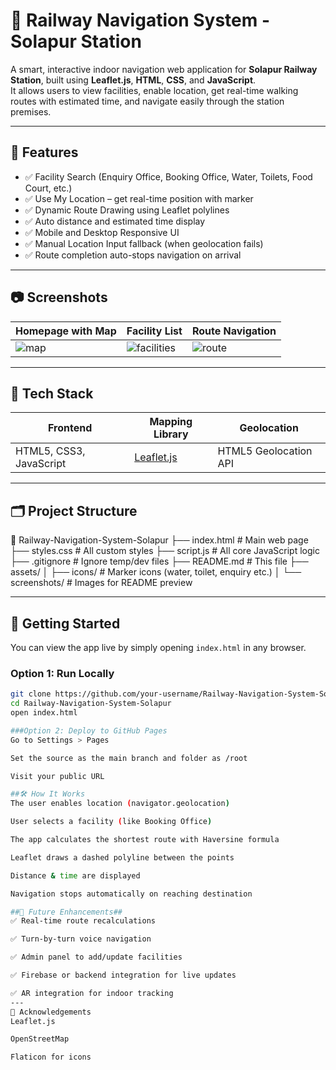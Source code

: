 # 🚉 Railway Navigation System - Solapur Station

A smart, interactive indoor navigation web application for **Solapur Railway Station**, built using **Leaflet.js**, **HTML**, **CSS**, and **JavaScript**.  
It allows users to view facilities, enable location, get real-time walking routes with estimated time, and navigate easily through the station premises.

---

## 📌 Features

- ✅ Facility Search (Enquiry Office, Booking Office, Water, Toilets, Food Court, etc.)
- ✅ Use My Location – get real-time position with marker
- ✅ Dynamic Route Drawing using Leaflet polylines
- ✅ Auto distance and estimated time display
- ✅ Mobile and Desktop Responsive UI
- ✅ Manual Location Input fallback (when geolocation fails)
- ✅ Route completion auto-stops navigation on arrival

---

## 📷 Screenshots

| Homepage with Map | Facility List | Route Navigation |
|------------------|----------------|------------------|
| ![map](assets/screenshots/home.png) | ![facilities](assets/screenshots/facilities.png) | ![route](assets/screenshots/route.png) |

---

## 🧠 Tech Stack

| Frontend | Mapping Library | Geolocation |
|----------|-----------------|-------------|
| HTML5, CSS3, JavaScript | [Leaflet.js](https://leafletjs.com) | HTML5 Geolocation API |

---

## 🗂️ Project Structure
📁 Railway-Navigation-System-Solapur
├── index.html # Main web page
├── styles.css # All custom styles
├── script.js # All core JavaScript logic
├── .gitignore # Ignore temp/dev files
├── README.md # This file
├── assets/
│ ├── icons/ # Marker icons (water, toilet, enquiry etc.)
│ └── screenshots/ # Images for README preview

---

## 🚀 Getting Started

You can view the app live by simply opening `index.html` in any browser.

### Option 1: Run Locally

```bash
git clone https://github.com/your-username/Railway-Navigation-System-Solapur.git
cd Railway-Navigation-System-Solapur
open index.html

###Option 2: Deploy to GitHub Pages
Go to Settings > Pages

Set the source as the main branch and folder as /root

Visit your public URL

##🛠 How It Works
The user enables location (navigator.geolocation)

User selects a facility (like Booking Office)

The app calculates the shortest route with Haversine formula

Leaflet draws a dashed polyline between the points

Distance & time are displayed

Navigation stops automatically on reaching destination

##🧪 Future Enhancements##
✅ Real-time route recalculations

✅ Turn-by-turn voice navigation

✅ Admin panel to add/update facilities

✅ Firebase or backend integration for live updates

✅ AR integration for indoor tracking
---
🙏 Acknowledgements
Leaflet.js

OpenStreetMap

Flaticon for icons


